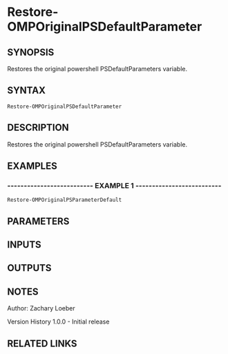 ﻿---
external help file: OhMyPsh-help.xml
online version: https://www.github.com/zloeber/OhMyPsh
schema: 2.0.0
---

# Restore-OMPOriginalPSDefaultParameter

## SYNOPSIS
Restores the original powershell PSDefaultParameters variable.

## SYNTAX

```
Restore-OMPOriginalPSDefaultParameter
```

## DESCRIPTION
Restores the original powershell PSDefaultParameters variable.

## EXAMPLES

### -------------------------- EXAMPLE 1 --------------------------
```
Restore-OMPOriginalPSParameterDefault
```

## PARAMETERS

## INPUTS

## OUTPUTS

## NOTES
Author: Zachary Loeber


Version History
1.0.0 - Initial release

## RELATED LINKS

